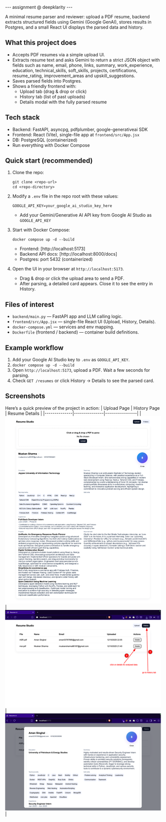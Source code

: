 --- assignment @ deepklarity ---

A minimal resume parser and reviewer: upload a PDF resume, backend extracts structured fields using Gemini (Google GenAI), stores results in Postgres, and a small React UI displays the parsed data and history.

## What this project does
* Accepts PDF resumes via a simple upload UI.
* Extracts resume text and asks Gemini to return a strict JSON object with fields such as name, email, phone, links, summary, work_experience, education, technical_skills, soft_skills, projects, certifications, resume_rating, improvement_areas and upskill_suggestions.
* Saves parsed fields into Postgres.
* Shows a friendly frontend with:
  * Upload tab (drag & drop or click)
  * History tab (list of past uploads)
  * Details modal with the fully parsed resume

## Tech stack
* Backend: FastAPI, asyncpg, pdfplumber, google-generativeai SDK
* Frontend: React (Vite), single-file app at `frontend/src/App.jsx`
* DB: PostgreSQL (containerized)
* Run everything with Docker Compose

## Quick start (recommended)
1. Clone the repo:
   ```
   git clone <repo-url>
   cd <repo-directory>
   ```

2. Modify a `.env` file in the repo root with these values:

   ```
   GOOGLE_API_KEY=your_google_ai_studio_key_here
   ```

   * Add your Gemini/Generative AI API key from Google AI Studio as `GOOGLE_API_KEY`

3. Start with Docker Compose:
   ```
   docker compose up -d --build
   ```

   * Frontend: [http://localhost:5173]
   * Backend API docs: [http://localhost:8000/docs]
   * Postgres: port 5432 (containerized)

4. Open the UI in your browser at `http://localhost:5173`.
   * Drag & drop or click the upload area to send a PDF.
   * After parsing, a detailed card appears. Close it to see the entry in History.


## Files of interest
* `backend/main.py` — FastAPI app and LLM calling logic.
* `frontend/src/App.jsx` — single-file React UI (Upload, History, Details).
* `docker-compose.yml` — services and env mapping.
* `Dockerfile` (frontend / backend) — container build definitions.


## Example workflow
1. Add your Google AI Studio key to `.env` as `GOOGLE_API_KEY`.
2. `docker compose up -d --build`
3. Open `http://localhost:5173`, upload a PDF. Wait a few seconds for parsing.
4. Check `GET /resumes` or click History → Details to see the parsed card.

## Screenshots
Here’s a quick preview of the project in action:
| Upload Page | History Page | Resume Details |
|--------------|---------------|----------------|
| ![Upload Page](./screenshots/ss1.png) | ![History Page](./screenshots/ss2.png) | ![Details](./screenshots/ss3.png) |